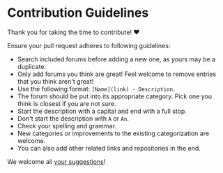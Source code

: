 # Contribution Guidelines

Thank you for taking the time to contribute! ♥️

Ensure your pull request adheres to following guidelines:

- Search included forums before adding a new one, as yours may be a duplicate.
- Only add forums you think are great! Feel welcome to remove entries that you think aren't great!
- Use the following format: `[Name](link) - Description.`
- The forum should be put into its appropriate category. Pick one you think is closest if you are not sure.
- Start the description with a capital and end with a full stop.
- Don't start the description with `A` or `An`.
- Check your spelling and grammar.
- New categories or improvements to the existing categorization are welcome.
- You can also add other related links and repositories in the end.

We welcome all [your suggestions](../../edit/master/README.md)!
